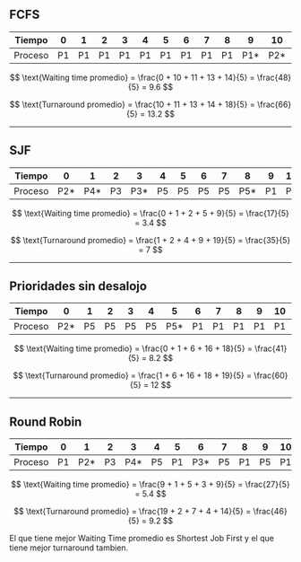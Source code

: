 ## FCFS

| Tiempo   |  0  |  1  |  2  |  3  |  4  |  5  |  6  |  7  |  8  |  9  | 10  | 11  | 12  | 13  | 14  | 15  | 16  | 17  | 18  |
|----------|-----|-----|-----|-----|-----|-----|-----|-----|-----|-----|-----|-----|-----|-----|-----|-----|-----|-----|-----|
| Proceso  | P1  | P1  | P1  | P1  | P1  | P1  | P1  | P1  | P1  | P1* | P2* | P3  | P3* | P4* | P5  | P5  | P5  | P5  | P5* |

$$
\text{Waiting time promedio} = \frac{0 + 10 + 11 + 13 + 14}{5} = \frac{48}{5} = 9.6
$$

$$
\text{Turnaround promedio} = \frac{10 + 11 + 13 + 14 + 18}{5} = \frac{66}{5} = 13.2
$$

---

## SJF

| Tiempo   |  0  |  1  |  2  |  3  |  4  |  5  |  6  |  7  |  8  |  9  | 10  | 11  | 12  | 13  | 14  | 15  | 16  | 17  | 18  |
|----------|-----|-----|-----|-----|-----|-----|-----|-----|-----|-----|-----|-----|-----|-----|-----|-----|-----|-----|-----|
| Proceso  | P2* | P4* | P3  | P3* | P5  | P5  | P5  | P5  | P5* | P1  | P1  | P1  | P1  | P1  | P1  | P1  | P1  | P1  | P1* |

$$
\text{Waiting time promedio} = \frac{0 + 1 + 2 + 5 + 9}{5} = \frac{17}{5} = 3.4
$$

$$
\text{Turnaround promedio} = \frac{1 + 2 + 4 + 9 + 19}{5} = \frac{35}{5} = 7
$$

---

## Prioridades sin desalojo

| Tiempo   |  0  |  1  |  2  |  3  |  4  |  5  |  6  |  7  |  8  |  9  | 10  | 11  | 12  | 13  | 14  | 15  | 16  | 17  | 18  |
|----------|-----|-----|-----|-----|-----|-----|-----|-----|-----|-----|-----|-----|-----|-----|-----|-----|-----|-----|-----|
| Proceso  | P2* | P5  | P5  | P5  | P5  | P5* | P1  | P1  | P1  | P1  | P1  | P1  | P1  | P1  | P1  | P1* | P3  | P3* | P4* |

$$
\text{Waiting time promedio} = \frac{0 + 1 + 6 + 16 + 18}{5} = \frac{41}{5} = 8.2
$$

$$
\text{Turnaround promedio} = \frac{1 + 6 + 16 + 18 + 19}{5} = \frac{60}{5} = 12
$$

---

## Round Robin

| Tiempo   |  0  |  1  |  2  |  3  |  4  |  5  |  6  |  7  |  8  |  9  | 10  | 11  | 12  | 13  | 14  | 15  | 16  | 17  | 18  |
|----------|-----|-----|-----|-----|-----|-----|-----|-----|-----|-----|-----|-----|-----|-----|-----|-----|-----|-----|-----|
| Proceso  | P1  | P2* | P3  | P4* | P5  | P1  | P3* | P5  | P1  | P5  | P1  | P5  | P1  | P5* | P1  | P1  | P1  | P1  | P1* |

$$
\text{Waiting time promedio} = \frac{9 + 1 + 5 + 3 + 9}{5} = \frac{27}{5} = 5.4
$$

$$
\text{Turnaround promedio} = \frac{19 + 2 + 7 + 4 + 14}{5} = \frac{46}{5} = 9.2
$$


El que tiene mejor Waiting Time promedio es Shortest Job First y el que tiene mejor turnaround tambien. 